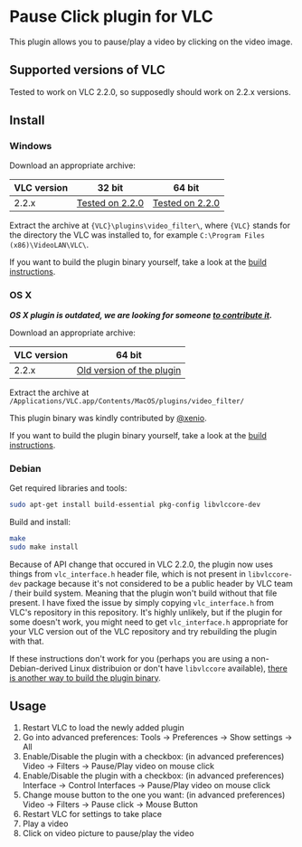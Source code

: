 # Pause Click plugin for VLC
This plugin allows you to pause/play a video by clicking on the video image.

## Supported versions of VLC
Tested to work on VLC 2.2.0, so supposedly should work on 2.2.x versions.

## Install

### Windows
Download an appropriate archive:

VLC version | 32 bit | 64 bit
----------- | ------ | -------
2.2.x | [Tested on 2.2.0](https://github.com/nurupo/vlc-pause-click-plugin/releases/download/0.3.0/vlc-2.2.x-32bit-win.zip) | [Tested on 2.2.0](https://github.com/nurupo/vlc-pause-click-plugin/releases/download/0.3.0/vlc-2.2.x-64bit-win.zip)

Extract the archive at `{VLC}\plugins\video_filter\`, where `{VLC}` stands for the directory the VLC was installed to, for example `C:\Program Files (x86)\VideoLAN\VLC\`.

If you want to build the plugin binary yourself, take a look at the [build instructions](/common/building/).

### OS X

***OS X plugin is outdated, we are looking for someone [to contribute it](/common/building/).***

Download an appropriate archive:

VLC version | 64 bit
----------- | -------
2.2.x | [Old version of the plugin](https://github.com/nurupo/vlc-pause-click-plugin/releases/download/0.2.1/vlc-2.2.x-64bit-osx.zip)

Extract the archive at `/Applications/VLC.app/Contents/MacOS/plugins/video_filter/`

This plugin binary was kindly contributed by [@xenio](https://github.com/xenio).

If you want to build the plugin binary yourself, take a look at the [build instructions](/common/building/).

### Debian
Get required libraries and tools:
```bash
sudo apt-get install build-essential pkg-config libvlccore-dev
```

Build and install:
```bash
make
sudo make install
```

Because of API change that occured in VLC 2.2.0, the plugin now uses things from `vlc_interface.h` header file, which is not present in `libvlccore-dev` package because it's not considered to be a public header by VLC team / their build system.
Meaning that the plugin won't build without that file present.
I have fixed the issue by simply copying `vlc_interface.h` from VLC's repository in this repository.
It's highly unlikely, but if the plugin for some doesn't work, you might need to get `vlc_interface.h` appropriate for your VLC version out of the VLC repository and try rebuilding the plugin with that.

If these instructions don't work for you (perhaps you are using a non-Debian-derived Linux distribuion or don't have `libvlccore` available), [there is another way to build the plugin binary](/common/building/).

## Usage
1. Restart VLC to load the newly added plugin
2. Go into advanced preferences: Tools -> Preferences -> Show settings -> All
3. Enable/Disable the plugin with a checkbox: (in advanced preferences) Video -> Filters -> Pause/Play video on mouse click
4. Enable/Disable the plugin with a checkbox: (in advanced preferences) Interface -> Control Interfaces -> Pause/Play video on mouse click
5. Change mouse button to the one you want: (in advanced preferences) Video -> Filters -> Pause click -> Mouse Button
6. Restart VLC for settings to take place
7. Play a video
8. Click on video picture to pause/play the video
